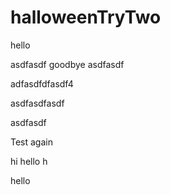 # halloweenTryTwo

hello


asdfasdf
goodbye 
asdfasdf

adfasdfdfasdf4

asdfasdfasdf


asdfasdf




Test again


hi
hello
h

hello

